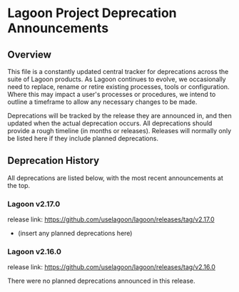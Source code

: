 

# Lagoon Project Deprecation Announcements

## Overview
This file is a constantly updated central tracker for deprecations across the suite of Lagoon products. As Lagoon continues to evolve, we occasionally need to replace, rename or retire existing processes, tools or configuration. Where this may impact a user's processes or procedures, we intend to outline a timeframe to allow any necessary changes to be made.

Deprecations will be tracked by the release they are announced in, and then updated when the actual deprecation occurs. All deprecations should provide a rough timeline (in months or releases). Releases will normally only be listed here if they include planned deprecations.

## Deprecation History
All deprecations are listed below, with the most recent announcements at the top.

### Lagoon v2.17.0
release link: https://github.com/uselagoon/lagoon/releases/tag/v2.17.0
* (insert any planned deprecations here)

### Lagoon v2.16.0
release link: https://github.com/uselagoon/lagoon/releases/tag/v2.16.0

There were no planned deprecations announced in this release.